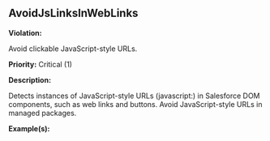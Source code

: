 AvoidJsLinksInWebLinks[](#avoidjslinksinweblinks)
------------------------------------------------------------------------------------------------------------------------------------------------------

**Violation:**

   Avoid clickable JavaScript-style URLs.


**Priority:** Critical (1)

**Description:**

   Detects instances of JavaScript-style URLs (javascript:) in Salesforce DOM components, such as web links and buttons. Avoid JavaScript-style URLs in managed packages.

**Example(s):**

   

